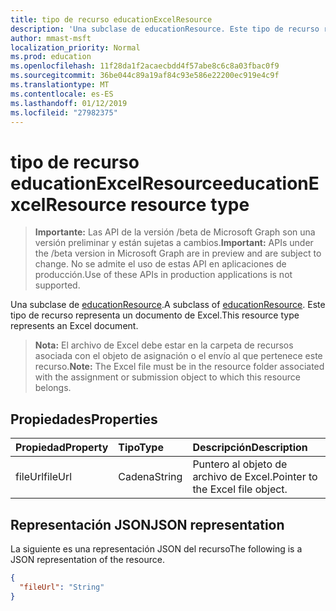```yaml
---
title: tipo de recurso educationExcelResource
description: 'Una subclase de educationResource. Este tipo de recurso representa un documento de Excel.  '
author: mmast-msft
localization_priority: Normal
ms.prod: education
ms.openlocfilehash: 11f28da1f2acaecbdd4f57abe8c6c8a03fbac0f9
ms.sourcegitcommit: 36be044c89a19af84c93e586e22200ec919e4c9f
ms.translationtype: MT
ms.contentlocale: es-ES
ms.lasthandoff: 01/12/2019
ms.locfileid: "27982375"
---
```

# <a name="educationexcelresource-resource-type"></a><span data-ttu-id="a6d76-104">tipo de recurso educationExcelResource</span><span class="sxs-lookup"><span data-stu-id="a6d76-104">educationExcelResource resource type</span></span>

> <span data-ttu-id="a6d76-105">**Importante:** Las API de la versión /beta de Microsoft Graph son una versión preliminar y están sujetas a cambios.</span><span class="sxs-lookup"><span data-stu-id="a6d76-105">**Important:** APIs under the /beta version in Microsoft Graph are in preview and are subject to change.</span></span> <span data-ttu-id="a6d76-106">No se admite el uso de estas API en aplicaciones de producción.</span><span class="sxs-lookup"><span data-stu-id="a6d76-106">Use of these APIs in production applications is not supported.</span></span>

<span data-ttu-id="a6d76-107">Una subclase de [educationResource](educationresource.md).</span><span class="sxs-lookup"><span data-stu-id="a6d76-107">A subclass of [educationResource](educationresource.md).</span></span> <span data-ttu-id="a6d76-108">Este tipo de recurso representa un documento de Excel.</span><span class="sxs-lookup"><span data-stu-id="a6d76-108">This resource type represents an Excel document.</span></span>  
 
><span data-ttu-id="a6d76-109">**Nota:** El archivo de Excel debe estar en la carpeta de recursos asociada con el objeto de asignación o el envío al que pertenece este recurso.</span><span class="sxs-lookup"><span data-stu-id="a6d76-109">**Note:** The Excel file must be in the resource folder associated with the assignment or submission object to which this resource belongs.</span></span>


## <a name="properties"></a><span data-ttu-id="a6d76-110">Propiedades</span><span class="sxs-lookup"><span data-stu-id="a6d76-110">Properties</span></span>
| <span data-ttu-id="a6d76-111">Propiedad</span><span class="sxs-lookup"><span data-stu-id="a6d76-111">Property</span></span>     | <span data-ttu-id="a6d76-112">Tipo</span><span class="sxs-lookup"><span data-stu-id="a6d76-112">Type</span></span>   |<span data-ttu-id="a6d76-113">Descripción</span><span class="sxs-lookup"><span data-stu-id="a6d76-113">Description</span></span>|
|:---------------|:--------|:----------|
|<span data-ttu-id="a6d76-114">fileUrl</span><span class="sxs-lookup"><span data-stu-id="a6d76-114">fileUrl</span></span>|<span data-ttu-id="a6d76-115">Cadena</span><span class="sxs-lookup"><span data-stu-id="a6d76-115">String</span></span>|<span data-ttu-id="a6d76-116">Puntero al objeto de archivo de Excel.</span><span class="sxs-lookup"><span data-stu-id="a6d76-116">Pointer to the Excel file object.</span></span>|

## <a name="json-representation"></a><span data-ttu-id="a6d76-117">Representación JSON</span><span class="sxs-lookup"><span data-stu-id="a6d76-117">JSON representation</span></span>

<span data-ttu-id="a6d76-118">La siguiente es una representación JSON del recurso</span><span class="sxs-lookup"><span data-stu-id="a6d76-118">The following is a JSON representation of the resource.</span></span>

<!-- {
  "blockType": "resource",
  "optionalProperties": [

  ],
  "@odata.type": "microsoft.graph.educationExcelResource"
}-->

```json
{
  "fileUrl": "String"
}

```

<!-- uuid: 8fcb5dbc-d5aa-4681-8e31-b001d5168d79
2015-10-25 14:57:30 UTC -->
<!-- {
  "type": "#page.annotation",
  "description": "educationExcelResource resource",
  "keywords": "",
  "section": "documentation",
  "tocPath": ""
}-->
